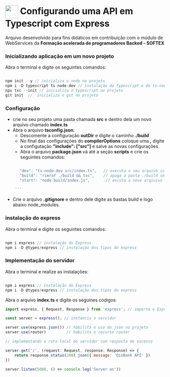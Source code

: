 <h1>
    <a href="https://softexpe.org.br/">
     <img align="center" width="40px" src="https://media.licdn.com/dms/image/C4E0BAQF2pVcNYJBb9g/company-logo_200_200/0/1649074408972/softexrecife_logo?e=2147483647&v=beta&t=i3A4BP7Ul0FZy62CnpFgJ7H-Psdx0hXjUa2I4i0WndU"></a>
    <span> Configurando uma API em Typescript com Express</span>
</h1>

Arquivo desenvolvido para fins didáticos em contribuição com o múdulo de WebServices da **Formação acelerada de programadores Backed - SOFTEX**


### Inicializando aplicação em um novo projeto

Abra o terminal e digite os seguintes comandos:

``` javascript

npm init --y // inicializa o node no projeto
npm i -D typescript ts-node-dev // instalação do Typescript e do ts-node-dev
npx tsc --init // inicializa o typescript no projeto
git init  //  inicializa o git no projeto
``` 

### Configuração

- crie no seu projeto uma pasta chamada **src** e dentro dela um novo arquivo chamado **index.ts**
- Abra o arquivo **tsconfig.json**:
    - Descomente a configuração **outDir** e digite o caminho **./build**
	- No final das configurações do **compilerOptions** coloque uma **,** digite a configutação **"include": ["src"]** e salve as novas configurações.
	- Abra o arquivo **package.json** vá até a seção **scripts** e crie os seguintes comandos:
	 ``` javascript

	    "dev": "ts-node-dev src/index.ts",   // executa o seu arquivo intex.ts sem precisar transpilar para JS
	    "build": "rimraf ./build && tsc",    // apaga a pasta ./build se existir e recria a mesma, após isso transpila todo o projeto para JS dentro da pasta Build.
        "start": "node build/index.js",       // excuta o novo arqiuivo index.js que foi criado, se preciso.    
        
	  ``` 
- Crie o arquivo **.gitignore** e dentro dele digite as bastas build e logo abaixo node_modules.

### instalação do express

Abra o terminal e digite os seguintes comandos:

``` javascript

npm i express // instalação do Express
npm i -D @types/express // instalação dos tipos do express
``` 

### Implementação do servidor

Abra o terminal e realize as instalações:

``` javascript

npm i express // instalação do Express
npm i -D @types/express // instalação dos tipos do express
```

Abra o arquivo **index.ts** e digite os seguines codigos:

``` javascript
import express, { Request, Response } from 'express'; // importa o Express e os tipos instalados

const server = express(); // instancia o servidor

server.use(express.json()) // habilita o uso do json no projeto
server.use(router)         // habilita o recurso router  

// implementando a rota local do servidor com resposta de sucesso 

server.get('/', (request: Request, response: Response) => { 
    return response.status(200).json({ message: 'DioBank API' })
})

server.listen(5000, () => console.log('Server on'))

```